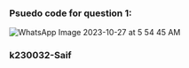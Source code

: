 ### Psuedo code for question 1:

![WhatsApp Image 2023-10-27 at 5 54 45 AM](https://github.com/iamunknowngamer/Pf-Fall23/assets/144406935/b04cc78c-48c1-4dd1-9473-37c28e7b258a)


### k230032-Saif
